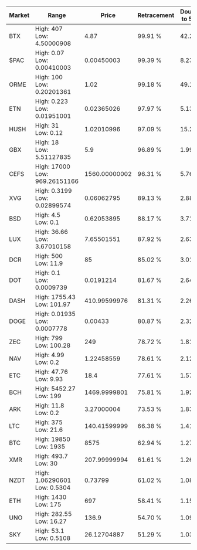 | Market | Range | Price| Retracement | Doubles to 50% |
| --- | --- | --- | --- | --- |
| BTX | High: 407<br />Low: 4.50000908 | 4.87 | 99.91 % | 42.25 |
| $PAC | High: 0.07<br />Low: 0.00410003 | 0.00450003 | 99.39 % | 8.23 |
| ORME | High: 100<br />Low: 0.20201361 | 1.02 | 99.18 % | 49.12 |
| ETN | High: 0.223<br />Low: 0.01951001 | 0.02365026 | 97.97 % | 5.13 |
| HUSH | High: 31<br />Low: 0.12 | 1.02010996 | 97.09 % | 15.25 |
| GBX | High: 18<br />Low: 5.51127835 | 5.9 | 96.89 % | 1.99 |
| CEFS | High: 17000<br />Low: 969.26151166 | 1560.00000002 | 96.31 % | 5.76 |
| XVG | High: 0.3199<br />Low: 0.02899574 | 0.06062795 | 89.13 % | 2.88 |
| BSD | High: 4.5<br />Low: 0.1 | 0.62053895 | 88.17 % | 3.71 |
| LUX | High: 36.66<br />Low: 3.67010158 | 7.65501551 | 87.92 % | 2.63 |
| DCR | High: 500<br />Low: 11.9 | 85 | 85.02 % | 3.01 |
| DOT | High: 0.1<br />Low: 0.0009739 | 0.0191214 | 81.67 % | 2.64 |
| DASH | High: 1755.43<br />Low: 101.97 | 410.99599976 | 81.31 % | 2.26 |
| DOGE | High: 0.01935<br />Low: 0.0007778 | 0.00433 | 80.87 % | 2.32 |
| ZEC | High: 799<br />Low: 100.28 | 249 | 78.72 % | 1.81 |
| NAV | High: 4.99<br />Low: 0.2 | 1.22458559 | 78.61 % | 2.12 |
| ETC | High: 47.76<br />Low: 9.93 | 18.4 | 77.61 % | 1.57 |
| BCH | High: 5452.27<br />Low: 199 | 1469.9999801 | 75.81 % | 1.92 |
| ARK | High: 11.8<br />Low: 0.2 | 3.27000004 | 73.53 % | 1.83 |
| LTC | High: 375<br />Low: 21.6 | 140.41599999 | 66.38 % | 1.41 |
| BTC | High: 19850<br />Low: 1935 | 8575 | 62.94 % | 1.27 |
| XMR | High: 493.7<br />Low: 30 | 207.99999994 | 61.61 % | 1.26 |
| NZDT | High: 1.06290601<br />Low: 0.5304 | 0.73799 | 61.02 % | 1.08 |
| ETH | High: 1430<br />Low: 175 | 697 | 58.41 % | 1.15 |
| UNO | High: 282.55<br />Low: 16.27 | 136.9 | 54.70 % | 1.09 |
| SKY | High: 53.1<br />Low: 0.5108 | 26.12704887 | 51.29 % | 1.03 |
